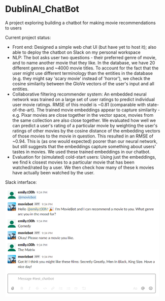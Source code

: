 # DublinAI_ChatBot

A project exploring building a chatbot for making movie recommendations to users


Current project status:
- Front end: Designed a simple web chat UI (but have yet to host it); also able to deploy the chatbot on Slack on my personal workspace
- NLP: The bot asks user two questions - their preferred genre of movie, and to name another movie that they like. In the database, we have 20 different genres and ~4000 movie titles. To account for the fact that the user might use different terminology than the entities in the database (e.g. they might say 'scary movie' instead of 'horror'), we check the cosine similarity between the GloVe vectors of the user's input and all entities.
- Collaborative filtering recommender system: An embedded neural network was trained on a large set of user ratings to predict individual user movie ratings. RMSE of this model is ~0.81 (comparable with state-of-the-art). The trained movie embeddings appear to capture similarity - e.g. Pixar movies are close together in the vector space, movies from the same collection are also close together. We evaluated how well we can predict a user's rating of a particular movie by weighting the user's ratings of other movies by the cosine distance of the embedding vectors of those movies to the movie in question. This resulted in an RMSE of ~0.94. This is (as one would expected) poorer than our neural network, but still suggests that the embeddings capture something about users' tastes in movies. 
We used these trained embeddings in our chatbot.
- Evaluation for (simulated) cold-start users: Using just the embeddings, we find k closest movies to a particular movie that has been watched/rated by a user. We then check how many of these k movies have actually been watched by the user.

Slack interface:

<img src="https://github.com/eteohx/DublinAI_ChatBot/blob/master/reports/images/test_bot.PNG" width="500" height="350">
